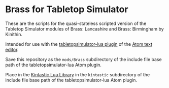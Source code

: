 Brass for Tabletop Simulator
============================

These are the scripts for the quasi-stateless scripted version
of the Tabletop Simulator modules of Brass: Lancashire and
Brass: Birmingham by Kinithin.

Intended for use with the
[tabletopsimulator-lua plugin](https://github.com/Berserk-Games/atom-tabletopsimulator-lua/wiki)
of the [Atom text editor](https://atom.io/).

Save this repository as the `mods/Brass` subdirectory of the
include file base path of the tabletopsimulator-lua Atom plugin.

Place in the [Kintastic Lua Library](https://github.com/ikegami/kintastic)
in the `kintastic` subdirectory of the include file base path of the
tabletopsimulator-lua Atom plugin.
